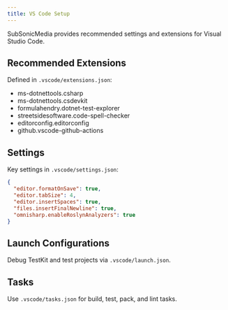 ```yaml
---
title: VS Code Setup
---
```


SubSonicMedia provides recommended settings and extensions for Visual Studio Code.

## Recommended Extensions

Defined in `.vscode/extensions.json`:

- ms-dotnettools.csharp
- ms-dotnettools.csdevkit
- formulahendry.dotnet-test-explorer
- streetsidesoftware.code-spell-checker
- editorconfig.editorconfig
- github.vscode-github-actions

## Settings

Key settings in `.vscode/settings.json`:

```json
{
  "editor.formatOnSave": true,
  "editor.tabSize": 4,
  "editor.insertSpaces": true,
  "files.insertFinalNewline": true,
  "omnisharp.enableRoslynAnalyzers": true
}
```

## Launch Configurations

Debug TestKit and test projects via `.vscode/launch.json`.

## Tasks

Use `.vscode/tasks.json` for build, test, pack, and lint tasks.
